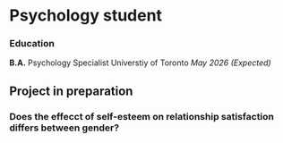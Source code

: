 # Psychology student

### Education
**B.A.** Psychology Specialist
Universtiy of Toronto *May 2026 (Expected)*

## Project in preparation 
### Does the effecct of self-esteem on relationship satisfaction differs between gender?
